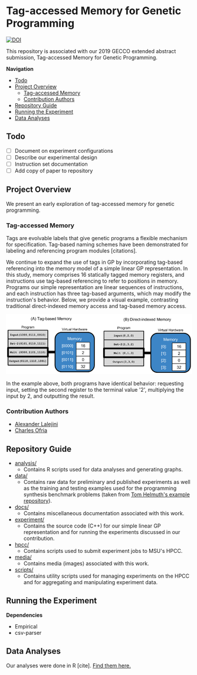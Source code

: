 # Tag-accessed Memory for Genetic Programming

[![DOI](https://zenodo.org/badge/167870191.svg)](https://zenodo.org/badge/latestdoi/167870191)

This repository is associated with our 2019 GECCO extended abstract submission,
Tag-accessed Memory for Genetic Programming.

**Navigation**

<!-- TOC -->

- [Todo](#todo)
- [Project Overview](#project-overview)
  - [Tag-accessed Memory](#tag-accessed-memory)
  - [Contribution Authors](#contribution-authors)
- [Repository Guide](#repository-guide)
- [Running the Experiment](#running-the-experiment)
- [Data Analyses](#data-analyses)

<!-- /TOC -->

## Todo

- [ ] Document on experiment configurations
- [ ] Describe our experimental design
- [ ] Instruction set documentation
- [ ] Add copy of paper to repository

## Project Overview

We present an early exploration of tag-accessed memory for genetic programming.

### Tag-accessed Memory

Tags are evolvable labels that give genetic programs a flexible mechanism for specification.
Tag-based naming schemes have been demonstrated for labeling and referencing program
modules [citations].

We continue to expand the use of tags in GP by incorporating tag-based referencing
into the memory model of a simple linear GP representation.
In this study, memory comprises 16 statically tagged memory registers, and instructions
use tag-based referencing to refer to positions in memory.
Programs our simple representation are linear sequences of instructions, and each
instruction has three tag-based arguments, which may modify the instruction's
behavior. Below, we provide a visual example, contrasting traditional direct-indexed
memory access and tag-based memory access.

![tag-accessed memory example](./media/memory-access-cartoon.png)

In the example above, both programs have identical behavior: requesting input,
setting the second register to the terminal value '2', multiplying the input by
2, and outputting the result.

### Contribution Authors

- [Alexander Lalejini](lalejini.com)
- [Charles  Ofria](https://scholar.google.com/citations?user=nYLuKDAAAAAJ&hl=en)

## Repository Guide

- [analysis/](https://github.com/amlalejini/GECCO-2019-tag-accessed-memory/tree/master/analysis/)
  - Contains R scripts used for data analyses and generating graphs.
- [data/](https://github.com/amlalejini/GECCO-2019-tag-accessed-memory/tree/master/data/)
  - Contains raw data for preliminary and published experiments as well as the
    training and testing examples used for the programming synthesis benchmark 
    problems (taken from [Tom Helmuth's example repository](https://github.com/thelmuth/Program-Synthesis-Benchmark-Data)).
- [docs/](https://github.com/amlalejini/GECCO-2019-tag-accessed-memory/tree/master/docs/)
  - Contains miscellaneous documentation associated with this work.
- [experiment/](https://github.com/amlalejini/GECCO-2019-tag-accessed-memory/tree/master/experiment/)
  - Contains the source code (C++) for our simple linear GP representation and for
    running the experiments discussed in our contribution.
- [hpcc/](https://github.com/amlalejini/GECCO-2019-tag-accessed-memory/tree/master/hpcc/)
  - Contains scripts used to submit experiment jobs to MSU's HPCC.
- [media/](https://github.com/amlalejini/GECCO-2019-tag-accessed-memory/tree/master/media/)
  - Contains media (images) associated with this work.
- [scripts/](https://github.com/amlalejini/GECCO-2019-tag-accessed-memory/tree/master/scripts/)
  - Contains utility scripts used for managing experiments on the HPCC and for aggregating
    and manipulating experiment data.

## Running the Experiment

**Dependencies**

- Empirical
- csv-parser

## Data Analyses

Our analyses were done in R [cite]. [Find them here.](http://lalejini.com/GECCO-2019-tag-accessed-memory/analysis/tag-mem-analysis.html)


